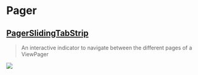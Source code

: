Pager
==

[PagerSlidingTabStrip](https://github.com/jpardogo/PagerSlidingTabStrip)
--
> An interactive indicator to navigate between the different pages of a ViewPager

![](https://raw.githubusercontent.com/jpardogo/PagerSlidingTabStrip/master/art/material_tabs.gif)
